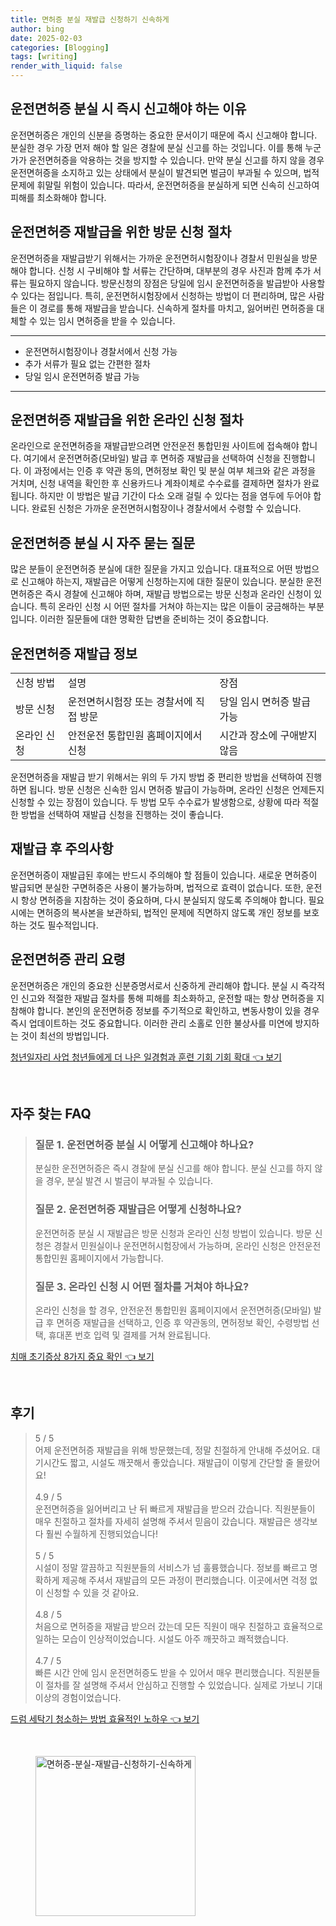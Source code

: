 ```yaml
---
title: 면허증 분실 재발급 신청하기 신속하게
author: bing
date: 2025-02-03
categories: [Blogging]
tags: [writing]
render_with_liquid: false
---
```



<h2 id='운전면허증_분실_절차'>운전면허증 분실 시 즉시 신고해야 하는 이유</h2>

<p>운전면허증은 개인의 신분을 증명하는 중요한 문서이기 때문에 즉시 신고해야 합니다. 분실한 경우 가장 먼저 해야 할 일은 경찰에 분실 신고를 하는 것입니다. 이를 통해 누군가가 운전면허증을 악용하는 것을 방지할 수 있습니다. 만약 분실 신고를 하지 않을 경우 운전면허증을 소지하고 있는 상태에서 분실이 발견되면 벌금이 부과될 수 있으며, 법적 문제에 휘말릴 위험이 있습니다. 따라서, 운전면허증을 분실하게 되면 신속히 신고하여 피해를 최소화해야 합니다.</p>

<h2 id='방문_신청_절차'>운전면허증 재발급을 위한 방문 신청 절차</h2>

<p>운전면허증을 재발급받기 위해서는 가까운 운전면허시험장이나 경찰서 민원실을 방문해야 합니다. 신청 시 구비해야 할 서류는 간단하며, 대부분의 경우 사진과 함께 추가 서류는 필요하지 않습니다. 방문신청의 장점은 당일에 임시 운전면허증을 발급받아 사용할 수 있다는 점입니다. 특히, 운전면허시험장에서 신청하는 방법이 더 편리하며, 많은 사람들은 이 경로를 통해 재발급을 받습니다. 신속하게 절차를 마치고, 잃어버린 면허증을 대체할 수 있는 임시 면허증을 받을 수 있습니다.</p>

<hr />

<ul>
    <li>운전면허시험장이나 경찰서에서 신청 가능</li>
    <li>추가 서류가 필요 없는 간편한 절차</li>
    <li>당일 임시 운전면허증 발급 가능</li>
</ul>

<hr />

<h2 id='온라인_신청_방법'>운전면허증 재발급을 위한 온라인 신청 절차</h2>

<p>온라인으로 운전면허증을 재발급받으려면 안전운전 통합민원 사이트에 접속해야 합니다. 여기에서 운전면허증(모바일) 발급 후 면허증 재발급을 선택하여 신청을 진행합니다. 이 과정에서는 인증 후 약관 동의, 면허정보 확인 및 분실 여부 체크와 같은 과정을 거치며, 신청 내역을 확인한 후 신용카드나 계좌이체로 수수료를 결제하면 절차가 완료됩니다. 하지만 이 방법은 발급 기간이 다소 오래 걸릴 수 있다는 점을 염두에 두어야 합니다. 완료된 신청은 가까운 운전면허시험장이나 경찰서에서 수령할 수 있습니다.</p>

<h2 id='자주_묻는_질문'>운전면허증 분실 시 자주 묻는 질문</h2>

<p>많은 분들이 운전면허증 분실에 대한 질문을 가지고 있습니다. 대표적으로 어떤 방법으로 신고해야 하는지, 재발급은 어떻게 신청하는지에 대한 질문이 있습니다. 분실한 운전면허증은 즉시 경찰에 신고해야 하며, 재발급 방법으로는 방문 신청과 온라인 신청이 있습니다. 특히 온라인 신청 시 어떤 절차를 거쳐야 하는지는 많은 이들이 궁금해하는 부분입니다. 이러한 질문들에 대한 명확한 답변을 준비하는 것이 중요합니다.</p>

<h2 id='표_정보'>운전면허증 재발급 정보</h2>

<table>
    <tr>
        <td>신청 방법</td>
        <td>설명</td>
        <td>장점</td>
    </tr>
    <tr>
        <td>방문 신청</td>
        <td>운전면허시험장 또는 경찰서에 직접 방문</td>
        <td>당일 임시 면허증 발급 가능</td>
    </tr>
    <tr>
        <td>온라인 신청</td>
        <td>안전운전 통합민원 홈페이지에서 신청</td>
        <td>시간과 장소에 구애받지 않음</td>
    </tr>
</table>

<p>운전면허증을 재발급 받기 위해서는 위의 두 가지 방법 중 편리한 방법을 선택하여 진행하면 됩니다. 방문 신청은 신속한 임시 면허증 발급이 가능하며, 온라인 신청은 언제든지 신청할 수 있는 장점이 있습니다. 두 방법 모두 수수료가 발생함으로, 상황에 따라 적절한 방법을 선택하여 재발급 신청을 진행하는 것이 좋습니다.</p>

<h2 id='완료_후_주의사항'>재발급 후 주의사항</h2>

<p>운전면허증이 재발급된 후에는 반드시 주의해야 할 점들이 있습니다. 새로운 면허증이 발급되면 분실한 구면허증은 사용이 불가능하며, 법적으로 효력이 없습니다. 또한, 운전 시 항상 면허증을 지참하는 것이 중요하며, 다시 분실되지 않도록 주의해야 합니다. 필요시에는 면허증의 복사본을 보관하되, 법적인 문제에 직면하지 않도록 개인 정보를 보호하는 것도 필수적입니다.</p>

<h2 id='결론'>운전면허증 관리 요령</h2>

<p>운전면허증은 개인의 중요한 신분증명서로서 신중하게 관리해야 합니다. 분실 시 즉각적인 신고와 적절한 재발급 절차를 통해 피해를 최소화하고, 운전할 때는 항상 면허증을 지참해야 합니다. 본인의 운전면허증 정보를 주기적으로 확인하고, 변동사항이 있을 경우 즉시 업데이트하는 것도 중요합니다. 이러한 관리 소홀로 인한 불상사를 미연에 방지하는 것이 최선의 방법입니다.</p>


<p><a class="click-button" title="청년일자리 사업 청년들에게 더 나은 일경험과 훈련 기회 기회 확대" href="https://blackassets.github.io/posts/%EC%B2%AD%EB%85%84%EC%9D%BC%EC%9E%90%EB%A6%AC-%EC%82%AC%EC%97%85-%EC%B2%AD%EB%85%84%EB%93%A4%EC%97%90%EA%B2%8C-%EB%8D%94-%EB%82%98%EC%9D%80-%EC%9D%BC%EA%B2%BD%ED%97%98%EA%B3%BC-%ED%9B%88%EB%A0%A8-%EA%B8%B0%ED%9A%8C-%EA%B8%B0%ED%9A%8C-%ED%99%95%EB%8C%80/" rel="dofollow">청년일자리 사업 청년들에게 더 나은 일경험과 훈련 기회 기회 확대 👈 보기</a></p><br>
<h2 id='자주_찾는_FAQ'>자주 찾는 FAQ</h2>
<div itemscope="" itemtype="https://schema.org/FAQPage"> 
<blockquote> 
<div itemscope="" itemprop="mainEntity" itemtype="https://schema.org/Question"> 
<h3 itemprop="name">질문 1. 운전면허증 분실 시 어떻게 신고해야 하나요?</h3> 
<div itemscope="" itemprop="acceptedAnswer" itemtype="https://schema.org/Answer"> 
<span itemprop="text"> 
<p>분실한 운전면허증은 즉시 경찰에 분실 신고를 해야 합니다. 분실 신고를 하지 않을 경우, 분실 발견 시 벌금이 부과될 수 있습니다.</p> 
</span> 
</div> 
</div> 

<div itemscope="" itemprop="mainEntity" itemtype="https://schema.org/Question"> 
<h3 itemprop="name">질문 2. 운전면허증 재발급은 어떻게 신청하나요?</h3> 
<div itemscope="" itemprop="acceptedAnswer" itemtype="https://schema.org/Answer"> 
<span itemprop="text"> 
<p>운전면허증 분실 시 재발급은 방문 신청과 온라인 신청 방법이 있습니다. 방문 신청은 경찰서 민원실이나 운전면허시험장에서 가능하며, 온라인 신청은 안전운전 통합민원 홈페이지에서 가능합니다.</p> 
</span> 
</div> 
</div> 

<div itemscope="" itemprop="mainEntity" itemtype="https://schema.org/Question"> 
<h3 itemprop="name">질문 3. 온라인 신청 시 어떤 절차를 거쳐야 하나요?</h3> 
<div itemscope="" itemprop="acceptedAnswer" itemtype="https://schema.org/Answer"> 
<span itemprop="text"> 
<p>온라인 신청을 할 경우, 안전운전 통합민원 홈페이지에서 운전면허증(모바일) 발급 후 면허증 재발급을 선택하고, 인증 후 약관동의, 면허정보 확인, 수령방법 선택, 휴대폰 번호 입력 및 결제를 거쳐 완료됩니다.</p> 
</span> 
</div> 
</div> 

</blockquote> 
</div>
<p><a class="click-button" title="치매 초기증상 8가지 중요 확인" href="https://blackassets.github.io/posts/%EC%B9%98%EB%A7%A4-%EC%B4%88%EA%B8%B0%EC%A6%9D%EC%83%81-8%EA%B0%80%EC%A7%80-%EC%A4%91%EC%9A%94-%ED%99%95%EC%9D%B8/" rel="dofollow">치매 초기증상 8가지 중요 확인 👈 보기</a></p><br>
<h2 id='후기'>후기</h2>
<div itemscope itemtype="https://schema.org/Product">
  <blockquote>
  <div itemprop="review" itemscope itemtype="https://schema.org/Review">
      <div itemprop="reviewRating" itemscope itemtype="https://schema.org/Rating"> <span itemprop="ratingValue">5</span> / <span itemprop="bestRating">5</span> </div>
      <span itemprop="reviewBody">어제 운전면허증 재발급을 위해 방문했는데, 정말 친절하게 안내해 주셨어요. 대기시간도 짧고, 시설도 깨끗해서 좋았습니다. 재발급이 이렇게 간단할 줄 몰랐어요!</span>
  </div>
  <br>
  <div itemprop="review" itemscope itemtype="https://schema.org/Review">
      <div itemprop="reviewRating" itemscope itemtype="https://schema.org/Rating"> <span itemprop="ratingValue">4.9</span> / <span itemprop="bestRating">5</span> </div>
      <span itemprop="reviewBody">운전면허증을 잃어버리고 난 뒤 빠르게 재발급을 받으러 갔습니다. 직원분들이 매우 친절하고 절차를 자세히 설명해 주셔서 믿음이 갔습니다. 재발급은 생각보다 훨씬 수월하게 진행되었습니다!</span>
  </div>
  <br>
  <div itemprop="review" itemscope itemtype="https://schema.org/Review">
      <div itemprop="reviewRating" itemscope itemtype="https://schema.org/Rating"> <span itemprop="ratingValue">5</span> / <span itemprop="bestRating">5</span> </div>
      <span itemprop="reviewBody">시설이 정말 깔끔하고 직원분들의 서비스가 넘 훌륭했습니다. 정보를 빠르고 명확하게 제공해 주셔서 재발급의 모든 과정이 편리했습니다. 이곳에서면 걱정 없이 신청할 수 있을 것 같아요.</span>
  </div>
  <br>
  <div itemprop="review" itemscope itemtype="https://schema.org/Review">
      <div itemprop="reviewRating" itemscope itemtype="https://schema.org/Rating"> <span itemprop="ratingValue">4.8</span> / <span itemprop="bestRating">5</span> </div>
      <span itemprop="reviewBody">처음으로 면허증을 재발급 받으러 갔는데 모든 직원이 매우 친절하고 효율적으로 일하는 모습이 인상적이었습니다. 시설도 아주 깨끗하고 쾌적했습니다.</span>
  </div>
  <br>
  <div itemprop="review" itemscope itemtype="https://schema.org/Review">
      <div itemprop="reviewRating" itemscope itemtype="https://schema.org/Rating"> <span itemprop="ratingValue">4.7</span> / <span itemprop="bestRating">5</span> </div>
      <span itemprop="reviewBody">빠른 시간 안에 임시 운전면허증도 받을 수 있어서 매우 편리했습니다. 직원분들이 절차를 잘 설명해 주셔서 안심하고 진행할 수 있었습니다. 실제로 가보니 기대 이상의 경험이었습니다.</span>
  </div>
  </blockquote>
</div>
<p><a class="click-button" title="드럼 세탁기 청소하는 방법 효율적인 노하우" href="https://blackassets.github.io/posts/%EB%93%9C%EB%9F%BC-%EC%84%B8%ED%83%81%EA%B8%B0-%EC%B2%AD%EC%86%8C%ED%95%98%EB%8A%94-%EB%B0%A9%EB%B2%95-%ED%9A%A8%EC%9C%A8%EC%A0%81%EC%9D%B8-%EB%85%B8%ED%95%98%EC%9A%B0/" rel="dofollow">드럼 세탁기 청소하는 방법 효율적인 노하우 👈 보기</a></p><br>
<figure class="image"><img src="https://blackassets.github.io/assets/img/thumbnail/면허증-분실-재발급-신청하기-신속하게.webp" alt="면허증-분실-재발급-신청하기-신속하게" width="256" height="256"></figure>